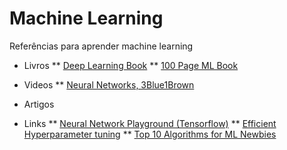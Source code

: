 # Machine Learning

Referências para aprender machine learning

* Livros
** [Deep Learning Book](https://www.deeplearningbook.org/)
** [100 Page ML Book](http://themlbook.com/wiki/doku.php)

* Videos
** [Neural Networks, 3Blue1Brown]( https://www.youtube.com/playlist?list=PLZHQObOWTQDNU6R1_67000Dx_ZCJB-3pi)

* Artigos

* Links
** [Neural Network Playground (Tensorflow)](https://playground.tensorflow.org/)
** [Efficient Hyperparameter tuning](https://towardsdatascience.com/a-guide-to-an-efficient-way-to-build-neural-network-architectures-part-i-hyper-parameter-8129009f131b)
** [Top 10 Algorithms for ML Newbies](https://morioh.com/p/e073fc67990b/top-10-algorithms-for-machine-learning-newbies)

